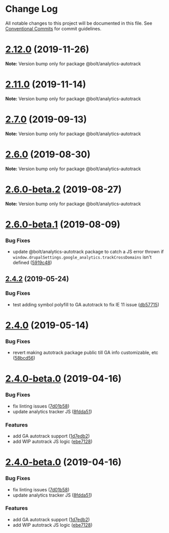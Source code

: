 # Change Log

All notable changes to this project will be documented in this file.
See [Conventional Commits](https://conventionalcommits.org) for commit guidelines.

# [2.12.0](https://github.com/boltdesignsystem/bolt/compare/v2.11.4...v2.12.0) (2019-11-26)

**Note:** Version bump only for package @bolt/analytics-autotrack





# [2.11.0](https://github.com/bolt-design-system/bolt/compare/v2.10.0...v2.11.0) (2019-11-14)

**Note:** Version bump only for package @bolt/analytics-autotrack





# [2.7.0](https://github.com/bolt-design-system/bolt/compare/v2.6.0...v2.7.0) (2019-09-13)

**Note:** Version bump only for package @bolt/analytics-autotrack





# [2.6.0](https://github.com/bolt-design-system/bolt/compare/v2.6.0-beta.2...v2.6.0) (2019-08-30)

**Note:** Version bump only for package @bolt/analytics-autotrack





# [2.6.0-beta.2](https://github.com/bolt-design-system/bolt/compare/v2.6.0-beta.1...v2.6.0-beta.2) (2019-08-27)

**Note:** Version bump only for package @bolt/analytics-autotrack





# [2.6.0-beta.1](https://github.com/bolt-design-system/bolt/compare/v2.5.6...v2.6.0-beta.1) (2019-08-09)


### Bug Fixes

* update @bolt/analytics-autotrack package to catch a JS error thrown if `window.drupalSettings.google_analytics.trackCrossDomains` isn't defined ([5919c48](https://github.com/bolt-design-system/bolt/commit/5919c48))





## [2.4.2](https://github.com/bolt-design-system/bolt/compare/v2.4.1...v2.4.2) (2019-05-24)


### Bug Fixes

* test adding symbol polyfill to GA autotrack to fix IE 11 issue ([db57715](https://github.com/bolt-design-system/bolt/commit/db57715))





# [2.4.0](https://github.com/bolt-design-system/bolt/compare/v2.3.2...v2.4.0) (2019-05-14)


### Bug Fixes

* revert making autotrack package public till GA info customizable, etc ([58bcd56](https://github.com/bolt-design-system/bolt/commit/58bcd56))



# [2.4.0-beta.0](https://github.com/bolt-design-system/bolt/compare/v2.2.2...v2.4.0-beta.0) (2019-04-16)


### Bug Fixes

* fix linting issues ([7d01b58](https://github.com/bolt-design-system/bolt/commit/7d01b58))
* update analytics tracker JS ([8fdda51](https://github.com/bolt-design-system/bolt/commit/8fdda51))


### Features

* add GA autotrack support ([1d7edb2](https://github.com/bolt-design-system/bolt/commit/1d7edb2))
* add WIP autotrack JS logic ([ebe7128](https://github.com/bolt-design-system/bolt/commit/ebe7128))





# [2.4.0-beta.0](https://github.com/bolt-design-system/bolt/compare/v2.3.0...v2.4.0-beta.0) (2019-04-16)


### Bug Fixes

* fix linting issues ([7d01b58](https://github.com/bolt-design-system/bolt/commit/7d01b58))
* update analytics tracker JS ([8fdda51](https://github.com/bolt-design-system/bolt/commit/8fdda51))


### Features

* add GA autotrack support ([1d7edb2](https://github.com/bolt-design-system/bolt/commit/1d7edb2))
* add WIP autotrack JS logic ([ebe7128](https://github.com/bolt-design-system/bolt/commit/ebe7128))
